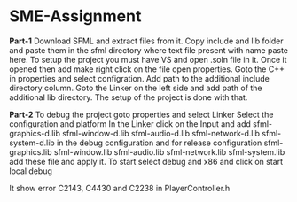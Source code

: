 # SME-Assignment

**Part-1** 
Download SFML and extract files from it.
Copy include and lib folder and paste them in the sfml directory where text file present with name paste here.
To setup the project you must have VS and open .soln file in it.
Once it opened then add make right click on the file open properties.
Goto the C++ in properties and select configration.
Add path to the additional include directory column.
Goto the Linker on the left side and add path of the additional lib directory.
The setup of the project is done with that.

**Part-2**
To debug the project goto properties and select Linker
Select the configuration and platform
In the Linker click on the Input and add 
  sfml-graphics-d.lib
  sfml-window-d.lib
  sfml-audio-d.lib
  sfml-network-d.lib
  sfml-system-d.lib
in the debug configuration
and for release configuration
  sfml-graphics.lib
  sfml-window.lib
  sfml-audio.lib
  sfml-network.lib
  sfml-system.lib
add these file and apply it.
To start select debug and x86 and click on start local debug

It show error C2143, C4430 and C2238 in PlayerController.h